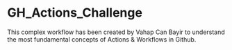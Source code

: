 # GH_Actions_Challenge

This complex workflow has been created by Vahap Can Bayir to understand the most fundamental concepts of Actions & Workflows in Github.
